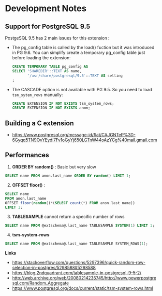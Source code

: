 Development Notes
===============================================================================

Support for PostgreSQL 9.5
-------------------------------------------------------------------------------

PostgeSQL 9.5 has 2 main issues for this extension :


* The pg_config table is called by the load() fuction but it was introduced 
  in PG 9.6. You can simplify create a temporary pg_config table just before 
  loading the extension:  

  ```sql
  CREATE TEMPORARY TABLE pg_config AS
  SELECT 'SHAREDIR'::TEXT AS name, 
         '/usr/share/postgresql/9.5'::TEXT AS setting
  ;
  ```

* The CASCADE option is not available with PG 9.5. So you need to load 
  `tsm_sytem_rows` manually:

  ```sql
  CREATE EXTENSION IF NOT EXISTS tsm_system_rows;
  CREATE EXTENSION IF NOT EXISTS anon;  
  ```


Building a C extension
-------------------------------------------------------------------------------

* https://www.postgresql.org/message-id/flat/CAJGNTeP%3D-6Gyqq5TN9OvYEydi7Fv1oGyYj650LGTnW44oAzYCg%40mail.gmail.com

Performances 
-------------------------------------------------------------------------------


1.  **ORDER BY random()** : Basic but very slow

```SQL
SELECT name FROM anon.last_name ORDER BY random() LIMIT 1;
```

2. **OFFSET floor()** :  

```SQL
SELECT name 
FROM anon.last_name 
OFFSET floor(random()*(SELECT count(*) FROM anon.last_name)) 
LIMIT 1;
```

3. **TABLESAMPLE** cannot return a specific number of rows

```SQL
SELECT name FROM @extschema@.last_name TABLESAMPLE SYSTEM(1) LIMIT 1; 
```


4. **tsm-system-rows** 

```SQL
SELECT name FROM @extschema@.last_name TABLESAMPLE SYSTEM_ROWS(1);
```


__Links__

* <https://stackoverflow.com/questions/5297396/quick-random-row-selection-in-postgres/5298588#5298588>
* <https://blog.2ndquadrant.com/tablesample-in-postgresql-9-5-2/>
* <http://web.archive.org/web/20080214235745/http://www.powerpostgresql.com/Random_Aggregate>
* <https://www.postgresql.org/docs/current/static/tsm-system-rows.html>
